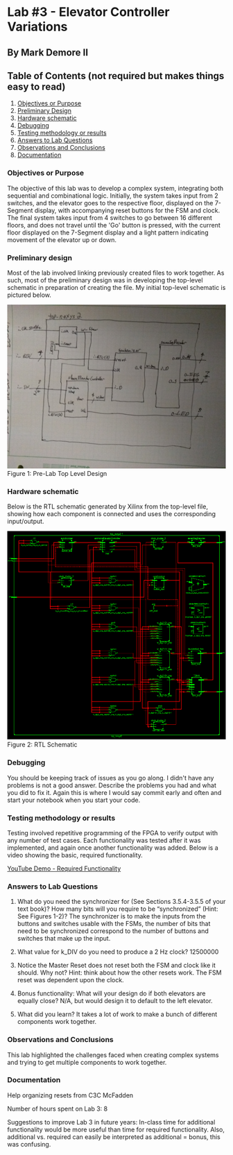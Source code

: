 # Lab #3 - Elevator Controller Variations

## By Mark Demore II

## Table of Contents (not required but makes things easy to read)
1. [Objectives or Purpose](#objectives-or-purpose)
2. [Preliminary Design](#preliminary-design)
3. [Hardware schematic](#hardware-schematic)
4. [Debugging](#debugging)
5. [Testing methodology or results](#testing-methodology-or-results)
6. [Answers to Lab Questions](#answers-to-lab-questions)
7. [Observations and Conclusions](#observations-and-conclusions)
8. [Documentation](#documentation)
 
### Objectives or Purpose 
The objective of this lab was to develop a complex system, integrating both sequential and combinational logic. Initially, the system takes input from 2 switches, and the elevator goes to the respective floor, displayed on the 7-Segment display, with accompanying reset buttons for the FSM and clock. The final system takes input from 4 switches to go between 16 different floors, and does not travel until the 'Go' button is pressed, with the current floor displayed on the 7-Segment display and a light pattern indicating movement of the elevator up or down.

### Preliminary design
Most of the lab involved linking previously created files to work together. As such, most of the preliminary design was in developing the top-level schematic in preparation of creating the file. My initial top-level schematic is pictured below.

![Top Level](images/lab3_top.jpg)
Figure 1: Pre-Lab Top Level Design


### Hardware schematic
Below is the RTL schematic generated by Xilinx from the top-level file, showing how each component is connected and uses the corresponding input/output.

![RTL](images/rtl_schem.PNG)
Figure 2: RTL Schematic

### Debugging
You should be keeping track of issues as you go along.  I didn't have any problems is not a good answer.  Describe the problems you had and what you did to fix it.  Again this is where I would say commit early and often and start your notebook when you start your code.

### Testing methodology or results
Testing involved repetitive programming of the FPGA to verify output with any number of test cases. Each functionality was tested after it was implemented, and again once another functionality was added. Below is a video showing the basic, required functionality.

[YouTube Demo - Required Functionality](https://www.youtube.com/watch?v=sHGgJrRWlMU)

### Answers to Lab Questions
1.	What do you need the synchronizer for (See Sections 3.5.4-3.5.5 of your text book)?  How many bits will you require to be “synchronized” (Hint:  See Figures 1-2)?
The synchronizer is to make the inputs from the buttons and switches usable with the FSMs, the number of bits that need to be synchronized correspond to the number of buttons and switches that make up the input.

2.	What value for k_DIV do you need to produce a 2 Hz clock? 12500000

3.	Notice the Master Reset does not reset both the FSM and clock like it should.  Why not?  Hint:  think about how the other resets work. The FSM reset was dependent upon the clock.

4.	Bonus functionality: What will your design do if both elevators are equally close? N/A, but would design it to default to the left elevator.

5.	What did you learn? It takes a lot of work to make a bunch of different components work together.

### Observations and Conclusions
This lab highlighted the challenges faced when creating complex systems and trying to get multiple components to work together.

### Documentation
Help organizing resets from C3C McFadden

Number of hours spent on Lab 3: 8
 
Suggestions to improve Lab 3 in future years: In-class time for additional functionality would be more useful than time for required functionality. Also, additional vs. required can easily be interpreted as additional = bonus, this was confusing.
